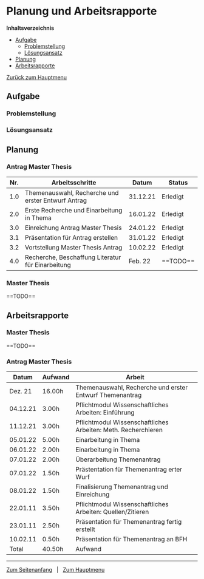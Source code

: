 

# Planung und Arbeitsrapporte

**Inhaltsverzeichnis**
- [Aufgabe](#Aufgabe)
  - [Problemstellung](#Problemstellung)
  - [Lösungsansatz](#Lösungsansatz)
- [Planung](#Planung)
- [Arbeitsrapporte](#Arbeitsrapporte)
  
[Zurück zum Hauptmenu](../README.md)


## Aufgabe

### Problemstellung

### Lösungsansatz

## Planung

### Antrag Master Thesis

 Nr. | Arbeitsschritte                                       | Datum    | Status
---- | ----------------------------------------------------- | -------- | -----------
 1.0 | Themenauswahl, Recherche und erster Entwurf Antrag    | 31.12.21 | Erledigt
 2.0 | Erste Recherche und Einarbeitung in Thema             | 16.01.22 | Erledigt
 3.0 | Einreichung Antrag Master Thesis                      | 24.01.22 | Erledigt
 3.1 | Präsentation für Antrag erstellen                     | 31.01.22 | Erledigt
 3.2 | Vortstellung Master Thesis Antrag                     | 10.02.22 | Erledigt
 4.0 | Recherche, Beschaffung Literatur für Einarbeitung     | Feb. 22  | ==TODO==


### Master Thesis
==TODO==


## Arbeitsrapporte

### Master Thesis
==TODO==

### Antrag Master Thesis 
 Datum   | Aufwand  | Arbeit
-------- | -------- | ---------------------------------------------------------------
Dez. 21  |   16.00h | Themenauswahl, Recherche und erster Entwurf Themenantrag
04.12.21 |    3.00h | Pflichtmodul Wissenschaftliches Arbeiten: Einführung 
11.12.21 |    3.00h | Pflichtmodul Wissenschaftliches Arbeiten: Meth. Recherchieren 
05.01.22 |    5.00h | Einarbeitung in Thema
06.01.22 |    2.00h | Einarbeitung in Thema
07.01.22 |    2.00h | Überarbeitung Themenantrag
07.01.22 |    1.50h | Prästentation für Themenantrag erter Wurf
08.01.22 |    1.50h | Finalisierung Themenantrag und Einreichung
22.01.11 |    3.50h | Pflichtmodul Wissenschaftliches Arbeiten: Quellen/Zitieren
23.01.11 |    2.50h | Präsentation für Themenantrag fertig erstellt
10.02.11 |    0.50h | Präsentation für Themenantrag an BFH
Total    |   40.50h | Aufwand


---
[Zum Seitenanfang](#Planung-und-Arbeitsrapporte)  &nbsp; | &nbsp;  [Zum Hauptmenu](../README.md)